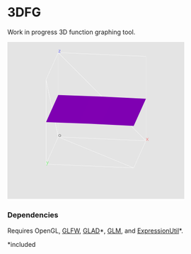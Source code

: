 # 3DFG
Work in progress 3D function graphing tool.

<img src="animation2.gif" alt="Animation" width="400">


### Dependencies
Requires OpenGL, [GLFW](https://www.glfw.org/), [GLAD](https://glad.dav1d.de/)\*, [GLM](https://glm.g-truc.net/0.9.9/index.html), and [ExpressionUtil](https://github.com/cxcd/Expression-Utility)\*.

\*included

